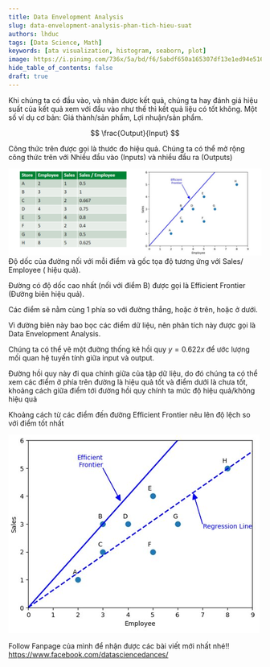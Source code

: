 ```yaml
---
title: Data Envelopment Analysis
slug: data-envelopment-analysis-phan-tich-hieu-suat
authors: lhduc
tags: [Data Science, Math]
keywords: [ata visualization, histogram, seaborn, plot]
image: https://i.pinimg.com/736x/5a/bd/f6/5abdf650a165307df13e1ed94e51687b.jpg
hide_table_of_contents: false
draft: true
---
```

 
<!-- **Đánh giá Hiệu suất là gì​?** -->

Khi chúng ta có đầu vào, và nhận được kết quả, chúng ta hay đánh giá hiệu suất của kết quả xem với đầu vào như thế thì kết quả liệu có tốt không.​ Một số ví dụ cơ bản: Giá thành/sản phẩm, Lợi nhuận/sản phẩm.​
<!-- truncate -->

$$
\frac{Output}{Input}
$$

Công thức trên được gọi là thước đo hiệu quả.​
Chúng ta có thể mở rộng công thức trên với Nhiều đầu vào (Inputs) và nhiều đầu ra (Outputs)​

![](efficient_frontier.png)
Độ dốc của đường nối với mỗi điểm và gốc tọa độ tương ứng với Sales/ Employee ( hiệu quả).​

Đường có độ dốc cao nhất (nối với điểm B) được gọi là Efficient  Frontier (Đường biên hiệu quả).​

Các điểm sẽ nằm cùng 1 phía so với đường thẳng, hoặc ở trên, hoặc ở dưới.​

Vì đường biên này bao bọc các điểm dữ liệu, nên phân tích này được gọi là Data Envelopment Analysis.​



Chúng ta có thể  vẽ một đường thống kê hồi quy $y=0.622x$ để ước lượng mối quan hệ tuyến tính giữa input và output.​

Đường hồi quy này đi qua chính giữa của tập dữ liệu, do đó chúng ta có thể xem các điểm ở phía trên đường là hiệu quả tốt và điểm dưới là chưa tốt, khoảng cách giữa điểm tới đường hồi quy chính ta mức độ hiệu quả/không hiệu quả​

Khoảng cách từ các điểm đến đường Efficient Frontier nêu lên độ lệch so với điểm tốt nhất​

![](efficiente_frontier_regression_line.png)








Follow Fanpage của mình để nhận được các bài viết mới nhất nhé!!  https://www.facebook.com/datasciencedances/